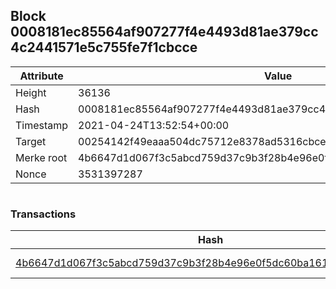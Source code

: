 ## Block 0008181ec85564af907277f4e4493d81ae379cc4c2441571e5c755fe7f1cbcce

Attribute | Value
--- | ---
Height | 36136
Hash | 0008181ec85564af907277f4e4493d81ae379cc4c2441571e5c755fe7f1cbcce
Timestamp | 2021-04-24T13:52:54+00:00
Target | 00254142f49eaaa504dc75712e8378ad5316cbcead634704b3734b6271167cc4
Merke root | 4b6647d1d067f3c5abcd759d37c9b3f28b4e96e0f5dc60ba161edd66afd07e8e
Nonce | 3531397287

```

```

### Transactions

Hash | Amount
--- | ---
[4b6647d1d067f3c5abcd759d37c9b3f28b4e96e0f5dc60ba161edd66afd07e8e](4b6647d1d067f3c5abcd759d37c9b3f28b4e96e0f5dc60ba161edd66afd07e8e.md) | 10.00000000 SKEPTI 

